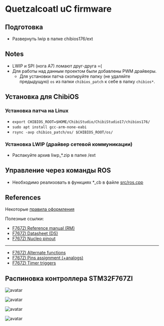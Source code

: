 # Quetzalcoatl uC firmware
  
## Подготовка

- Развернуть lwip в папке chibios176/ext

## Notes

- LWIP и SPI (нога A7) ломают друг-друга =(
- Для работы над данным проектом были добавлены PWM драйверы.
  - Для установки патча скопируйте папку (не удаляйте предыдущую) `os` из папки `chibios_patch` к себе в папку `chibios*`.

## Установка для ChibiOS

### Установка патча на Linux

- `export CHIBIOS_ROOT=$HOME/ChibiStudio/ChibiStudio17/chibios176/`
- `sudo apt install gcc-arm-none-eabi`
- `rsync -avp chibios_patch/os/ $CHIBIOS_ROOT/os/`

### Установка LWIP (драйвер сетевой коммуникации)

- Распакуйте архив liwp_*.zip в папке /ext

## Управление через команды ROS

- Необходимо реализовать в функциях *_cb в файле [src/ros.cpp](src/ros.cpp)


## References

Некоторые [правила оформления](https://github.com/KaiL4eK/tools_sandbox/blob/master/rules_template.md)


Полезные ссылки:
* [F767ZI Reference manual (RM)](http://www.st.com/content/ccc/resource/technical/document/reference_manual/group0/96/8b/0d/ec/16/22/43/71/DM00224583/files/DM00224583.pdf/jcr:content/translations/en.DM00224583.pdf)
* [F767ZI Datasheet (DS)](http://www.st.com/content/ccc/resource/technical/document/datasheet/group3/c5/37/9c/1d/a6/09/4e/1a/DM00273119/files/DM00273119.pdf/jcr:content/translations/en.DM00273119.pdf)
* [F767ZI Nucleo pinout](https://os.mbed.com/platforms/ST-Nucleo-F767ZI/)
---
* [F767ZI Alternate functions](http://www.st.com/content/ccc/resource/technical/document/datasheet/group3/c5/37/9c/1d/a6/09/4e/1a/DM00273119/files/DM00273119.pdf/jcr:content/translations/en.DM00273119.pdf#page=89)
* [F767ZI Pins assignment (+analogs)](http://www.st.com/content/ccc/resource/technical/document/datasheet/group3/c5/37/9c/1d/a6/09/4e/1a/DM00273119/files/DM00273119.pdf/jcr:content/translations/en.DM00273119.pdf#page=65)
* [F767ZI Timer triggers](http://www.st.com/content/ccc/resource/technical/document/reference_manual/group0/96/8b/0d/ec/16/22/43/71/DM00224583/files/DM00224583.pdf/jcr:content/translations/en.DM00224583.pdf#page=452)

## Распиновка контроллера STM32F767ZI

![avatar](controller_driver/stm32f767zi_pinout/pinout1.png)

![avatar](controller_driver/stm32f767zi_pinout/pinout2.png)

![avatar](/controller_driver/stm32f767zi_pinout/pinout3.png)

![avatar](controller_driver/stm32f767zi_pinout/pinout4.png)
